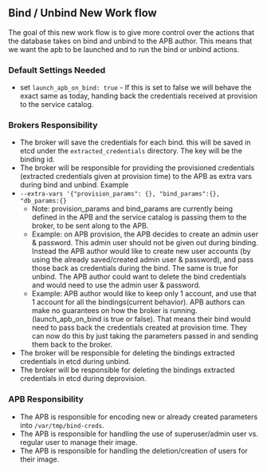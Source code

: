 ## Bind / Unbind New Work flow

The goal of this new work flow is to give more control over the actions that the database takes on bind and unbind to the APB author. This means that we want the apb to be launched and to run the bind or unbind actions. 

### Default Settings Needed
* set `launch_apb_on_bind: true` - If this is set to false we will behave the exact same as today, handing back the credentials received at provision to the service catalog.


### Brokers Responsibility
* The broker will save the credentials for each bind. this will be saved in etcd under the `extracted_credentials` directory. The key will be the binding id.
* The broker will be responsible for providing the provisioned credentials (extracted credentials given at provision time) to the APB as extra vars during bind and unbind. Example
* `--extra-vars '{"provision_params": {}, "bind_params":{}, "db_params:{}`
  - Note: provision_params and bind_params are currently being defined in the APB and the service catalog is passing them to the broker, to be sent along to the APB.
  - Example: on APB provision, the APB decides to create an admin user & password. This admin user should not be given out during binding. Instead the APB author would like to create new user accounts (by using the already saved/created admin user & password), and pass those back as credentials during the bind. The same is true for unbind. The APB author could want to delete the bind credentials and would need to use the admin user & password. 
  - Example: APB author would like to keep only 1 account, and use that 1 account for all the bindings(current behavior). APB authors can make no guarantees on how the broker is running. (launch_apb_on_bind is true or false). That means their bind would need to pass back the credentials created at provision time. They can now do this by just taking the parameters passed in and sending them back to the broker. 
* The broker will be responsible for deleting the bindings extracted credentials in etcd during unbind.
* The broker will be responsible for deleting the bindings extracted credentials in etcd during deprovision.


### APB Responsibility
* The APB is responsible for encoding new or already created parameters into `/var/tmp/bind-creds`.
* The APB is responsible for handling the use of superuser/admin user vs. regular user to manage their image. 
* The APB is responsible for handling the deletion/creation of users for their image.
